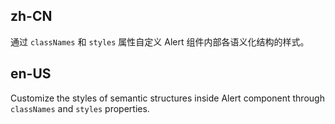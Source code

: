 ## zh-CN

通过 `classNames` 和 `styles` 属性自定义 Alert 组件内部各语义化结构的样式。

## en-US

Customize the styles of semantic structures inside Alert component through `classNames` and `styles` properties.
